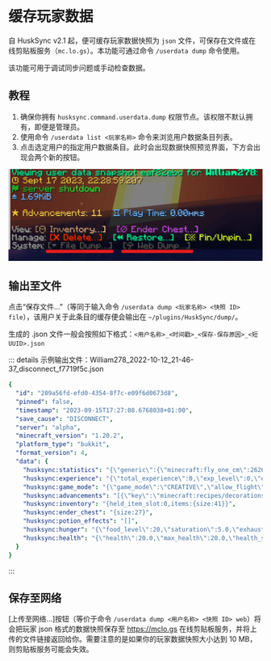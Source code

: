 # 缓存玩家数据

自 HuskSync v2.1 起，便可缓存玩家数据快照为 `json` 文件，可保存在文件或在线剪贴板服务（`mc.lo.gs`）。本功能可通过命令 `/userdata dump` 命令使用。

该功能可用于调试同步问题或手动检查数据。

## 教程

1. 确保你拥有 `husksync.command.userdata.dump` 权限节点。该权限不默认拥有，即便是管理员。
2. 使用命令 `/userdata list <玩家名称>` 命令来浏览用户数据条目列表。
3. 点击选定用户的指定用户数据条目。此时会出现数据快照预览界面，下方会出现会两个新的按钮。

![](images/data-dumping.png)

## 输出至文件

点击“保存文件...”（等同于输入命令 `/userdata dump <玩家名称> <快照 ID> file`），该用户关于此条目的缓存便会输出在 `~/plugins/HuskSync/dump/`。

生成的 .json 文件一般会按照如下格式：`<用户名称>_<时间戳>_<保存-保存原因>_<短 UUID>.json`

::: details 示例输出文件：William278_2022-10-12_21-46-37_disconnect_f7719f5c.json

``` YAML
{
  "id": "209a56fd-efd0-4354-8f7c-e09f6d0673d8",
  "pinned": false,
  "timestamp": "2023-09-15T17:27:08.6768038+01:00",
  "save_cause": "DISCONNECT",
  "server": "alpha",
  "minecraft_version": "1.20.2",
  "platform_type": "bukkit",
  "format_version": 4,
  "data": {
    "husksync:statistics": "{\"generic\":{\"minecraft:fly_one_cm\":26261,\"minecraft:jump\":23,\"minecraft:leave_game\":3,\"minecraft:play_one_minute\":1904,\"minecraft:sneak_time\":7,\"minecraft:sprint_one_cm\":1849,\"minecraft:time_since_death\":1904,\"minecraft:time_since_rest\":1904,\"minecraft:total_world_time\":1904,\"minecraft:walk_one_cm\":414},\"blocks\":{},\"items\":{},\"entities\":{}}",
    "husksync:experience": "{\"total_experience\":0,\"exp_level\":0,\"exp_progress\":0.0}",
    "husksync:game_mode": "{\"game_mode\":\"CREATIVE\",\"allow_flight\":true,\"is_flying\":true}",
    "husksync:advancements": "[{\"key\":\"minecraft:recipes/decorations/crafting_table\",\"completed_criteria\":{\"unlock_right_away\":1694795225426}},{\"key\":\"minecraft:adventure/adventuring_time\",\"completed_criteria\":{\"minecraft:old_growth_birch_forest\":1694795225478}}]",
    "husksync:inventory": "{held_item_slot:0,items:{size:41}}",
    "husksync:ender_chest": "{size:27}",
    "husksync:potion_effects": "[]",
    "husksync:hunger": "{\"food_level\":20,\"saturation\":5.0,\"exhaustion\":0.449}",
    "husksync:health": "{\"health\":20.0,\"max_health\":20.0,\"health_scale\":20.0}"
  }
}
```
:::

## 保存至网络

[上传至网络...]按钮（等价于命令 `/userdata dump <用户名称> <快照 ID> web`）将会把玩家 json 格式的数据快照保存至 https://mclo.gs 在线剪贴板服务，并将上传的文件链接返回给你。需要注意的是如果你的玩家数据快照大小达到 10 MB，则剪贴板服务可能会失效。